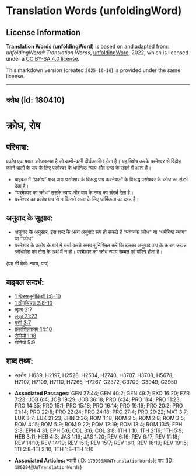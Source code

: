 # Translation Words (unfoldingWord)

## License Information

**Translation Words (unfoldingWord)** is based on and adapted from: _unfoldingWord® Translation Words_, [unfoldingWord](https://unfoldingword.org/utw), 2022, which is licensed under a [CC BY-SA 4.0 license](https://creativecommons.org/licenses/by-sa/4.0/legalcode.en).

This markdown version (created `2025-10-16`) is provided under the same license.



--------------------------------

## क्रोध (id: 180410)

क्रोध, रोष
==========

परिभाषा:
--------

प्रकोप एक प्रबल क्रोधावस्था है जो कभी\-कभी दीर्घकालीन होता है। यह विशेष करके परमेश्वर से विद्रोह करने वालों के पाप के लिए परमेश्वर के धर्मनिष्ठ न्याय और दण्ड के संदर्भ में आता है।

* बाइबल में “प्रकोप” शब्द प्रायः परमेश्वर के विरूद्ध पाप करनेवालों के विरूद्ध परमेश्वर के क्रोध का संदर्भ देता है।
* “परमेश्वर का क्रोध” उसके न्याय और पाप के दण्ड का संदर्भ देता है।
* परमेश्वर का प्रकोप पाप से न फिराने वाला के लिए धार्मिकता का दण्ड है।

अनुवाद के सुझाव:
----------------

* अनुवाद के अनुसार, इस शब्द के अन्य अनुवाद रूप हो सकते हैं “भयानक क्रोध” या “धर्मनिष्ठ न्याय” या “क्रोध”
* परमेश्वर के प्रकोप के बारे में चर्चा करते समय सुनिश्चित करें कि इसका अनुवाद पाप के कारण उत्पन्न क्रोधावेश का दौरा के अर्थ में न हो। परमेश्वर का क्रोध न्याय सम्मत एवं पवित्र होता है।

(यह भी देखें: न्याय, पाप)

बाइबल सन्दर्भ:
--------------

* [1 थिस्सलुनीकियों 1:8–10](https://ref.ly/1Thess0:0)
* [1 तीमुथियुस 2:8–10](https://ref.ly/1Tim0:0)
* [लूका 3:7](https://ref.ly/Luke3:7)
* [लूका 21:23](https://ref.ly/Luke21:23)
* [मत्ती 3:7](https://ref.ly/Matt3:7)
* [प्रकाशितवाक्य 14:10](https://ref.ly/Rev14:10)
* [रोमियो 1:18](https://ref.ly/Rom1:18)
* रोमियो 5:9

शब्द तथ्य:
----------

* स्तरोंग: H639, H2197, H2528, H2534, H2740, H3707, H3708, H5678, H7107, H7109, H7110, H7265, H7267, G2372, G3709, G3949, G3950

* **Associated Passages:** GEN 27:44; GEN 40:2; GEN 49:7; EXO 16:20; EZR 7:23; JOB 6:4; JOB 19:29; JOB 36:18; PRO 6:34; PRO 11:4; PRO 11:23; PRO 14:35; PRO 15:1; PRO 15:18; PRO 16:14; PRO 19:19; PRO 20:2; PRO 21:14; PRO 22:8; PRO 22:24; PRO 24:18; PRO 27:4; PRO 29:22; MAT 3:7; LUK 3:7; LUK 21:23; JHN 3:36; ROM 1:18; ROM 2:5; ROM 2:8; ROM 3:5; ROM 4:15; ROM 5:9; ROM 9:22; ROM 12:19; ROM 13:4; ROM 13:5; EPH 2:3; EPH 4:31; EPH 5:6; COL 3:6; COL 3:8; 1TH 1:10; 1TH 2:16; 1TH 5:9; HEB 3:11; HEB 4:3; JAS 1:19; JAS 1:20; REV 6:16; REV 6:17; REV 11:18; REV 14:10; REV 14:19; REV 15:1; REV 15:7; REV 16:1; REV 16:19; REV 19:15; 1TI 2:8–1TI 2:10; 1TH 1:8–1TH 1:10
* **Associated Articles:** न्यायी (ID: `179996@UWTranslationWords`); पाप (ID: `180294@UWTranslationWords`)

